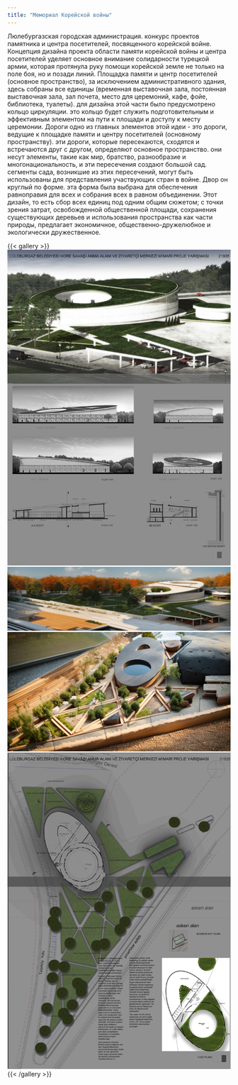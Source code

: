 ```yaml
---
title: "Мемориал Корейской войны"
---
```


Люлебургазская городская администрация. конкурс проектов памятника и центра посетителей, посвященного корейской войне.
Концепция дизайна проекта области памяти корейской войны и центра посетителей уделяет основное внимание солидарности турецкой армии, которая протянула руку помощи корейской земле не только на поле боя, но и позади линий.
Площадка памяти и центр посетителей (основное пространство), за исключением административного здания, здесь собраны все единицы (временная выставочная зала, постоянная выставочная зала, зал почета, место для церемоний, кафе, фойе, библиотека, туалеты). для дизайна этой части было предусмотрено кольцо циркуляции. это кольцо будет служить подготовительным и эффективным элементом на пути к площади и доступу к месту церемонии.
Дороги одно из главных элементов этой идеи - это дороги, ведущие к площадке памяти и центру посетителей (основному пространству). эти дороги, которые пересекаются, сходятся и встречаются друг с другом, определяют основное пространство. они несут элементы, такие как мир, братство, разнообразие и многонациональность, и эти пересечения создают большой сад. сегменты сада, возникшие из этих пересечений, могут быть использованы для представления участвующих стран в войне.
Двор он круглый по форме. эта форма была выбрана для обеспечения равноправия для всех и собрания всех в равном объединении.
Этот дизайн, то есть сбор всех единиц под одним общим сюжетом; с точки зрения затрат, освобожденной общественной площади, сохранения существующих деревьев и использования пространства как части природы, предлагает экономичное, общественно-дружелюбное и экологически дружественное.

{{< gallery >}}
<img src="featured.png" class="grid-w50 md:grid-w33 xl:grid-w25" />
<img src="kore_01.png" class="grid-w50 md:grid-w33 xl:grid-w25" />
<img src="kore_02.png" class="grid-w50 md:grid-w33 xl:grid-w25" />
<img src="kore_03.png" class="grid-w50 md:grid-w33 xl:grid-w25" />
{{< /gallery >}}
